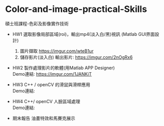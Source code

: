 # Color-and-image-practical-Skills
碩士班課程-色彩及影像實作技術

- HW1 選取影像局部區域(roi)，輸出mp4(淡入白/黑)視訊 (Matlab GUI界面設計)
  1. 圖片擷取
    https://imgur.com/wteB1ur
  2. 儲存影片(淡入白)
    輸出影片: https://imgur.com/2nOgRx6

- HW2 製作處理影片的軟體(用Matlab APP Designer)  
  Demo連結: https://imgur.com/1JANKiT

- HW3 C++ / openCV 的滑鼠與滑桿應用  
    Demo連結: 

- HW4 C++/ openCV 人臉區域處理  
    Demo連結: 

- 期末報告 油畫特效和馬賽克展示
